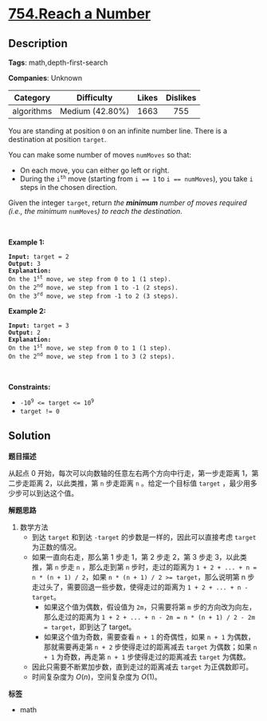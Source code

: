 # [754.Reach a Number](https://leetcode.com/problems/reach-a-number/description/)

## Description

**Tags**: math,depth-first-search

**Companies**: Unknown

|  Category  |   Difficulty    | Likes | Dislikes |
| :--------: | :-------------: | :---: | :------: |
| algorithms | Medium (42.80%) | 1663  |   755    |

<p>You are standing at position <code>0</code> on an infinite number line. There is a destination at position <code>target</code>.</p>
<p>You can make some number of moves <code>numMoves</code> so that:</p>
<ul>
  <li>On each move, you can either go left or right.</li>
  <li>During the <code>i<sup>th</sup></code> move (starting from <code>i == 1</code> to <code>i == numMoves</code>), you take <code>i</code> steps in the chosen direction.</li>
</ul>
<p>Given the integer <code>target</code>, return <em>the <strong>minimum</strong> number of moves required (i.e., the minimum </em><code>numMoves</code><em>) to reach the destination</em>.</p>
<p>&nbsp;</p>
<p><strong class="example">Example 1:</strong></p>
<pre><code><strong>Input:</strong> target = 2
<strong>Output:</strong> 3
<strong>Explanation:</strong>
On the 1<sup>st</sup> move, we step from 0 to 1 (1 step).
On the 2<sup>nd</sup> move, we step from 1 to -1 (2 steps).
On the 3<sup>rd</sup> move, we step from -1 to 2 (3 steps).</code></pre>
<p><strong class="example">Example 2:</strong></p>
<pre><code><strong>Input:</strong> target = 3
<strong>Output:</strong> 2
<strong>Explanation:</strong>
On the 1<sup>st</sup> move, we step from 0 to 1 (1 step).
On the 2<sup>nd</sup> move, we step from 1 to 3 (2 steps).</code></pre>
<p>&nbsp;</p>
<p><strong>Constraints:</strong></p>
<ul>
  <li><code>-10<sup>9</sup> &lt;= target &lt;= 10<sup>9</sup></code></li>
  <li><code>target != 0</code></li>
</ul>

## Solution

**题目描述**

从起点 0 开始，每次可以向数轴的任意左右两个方向中行走，第一步走距离 1，第二步走距离 2，以此类推，第 `n` 步走距离 `n` 。给定一个目标值 `target` ，最少用多少步可以到达这个值。

**解题思路**

1. 数学方法
   - 到达 `target` 和到达 `-target` 的步数是一样的，因此可以直接考虑 `target` 为正数的情况。
   - 如果一直向右走，那么第 1 步走 1，第 2 步走 2，第 3 步走 3，以此类推，第 `n` 步走 `n` ，那么走到第 `n` 步时，走过的距离为 `1 + 2 + ... + n = n * (n + 1) / 2`，如果 `n * (n + 1) / 2 >= target`，那么说明第 n 步走过头了，需要回退一些步数，使得走过的距离为 `1 + 2 + ... + n - target`。
     - 如果这个值为偶数，假设值为 `2m`，只需要将第 `m` 步的方向改为向左，那么走过的距离为 `1 + 2 + ... + n - 2m = n * (n + 1) / 2 - 2m = target`，即到达了 target。
     - 如果这个值为奇数，需要查看 `n + 1` 的奇偶性，如果 `n + 1` 为偶数，那就需要再走第 `n + 2` 步使得走过的距离减去 `target` 为偶数；如果 `n + 1` 为奇数，再走第 `n + 1` 步使得走过的距离减去 `target` 为偶数。
   - 因此只需要不断累加步数，直到走过的距离减去 `target` 为正偶数即可。
   - 时间复杂度为 $O(n)$，空间复杂度为 $O(1)$。

**标签**

- math
